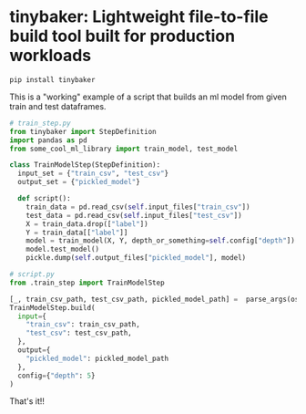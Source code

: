 # tinybaker: Lightweight file-to-file build tool built for production workloads

`pip install tinybaker`

This is a "working" example of a script that builds an ml model from given train and test dataframes.

```py
# train_step.py
from tinybaker import StepDefinition
import pandas as pd
from some_cool_ml_library import train_model, test_model

class TrainModelStep(StepDefinition):
  input_set = {"train_csv", "test_csv"}
  output_set = {"pickled_model"}

  def script():
    train_data = pd.read_csv(self.input_files["train_csv"])
    test_data = pd.read_csv(self.input_files["test_csv"])
    X = train_data.drop(["label"])
    Y = train_data[["label"]]
    model = train_model(X, Y, depth_or_something=self.config["depth"])
    model.test_model()
    pickle.dump(self.output_files["pickled_model"], model)

```

```py
# script.py
from .train_step import TrainModelStep

[_, train_csv_path, test_csv_path, pickled_model_path] =  parse_args(os)
TrainModelStep.build(
  input={
    "train_csv": train_csv_path,
    "test_csv": test_csv_path,
  },
  output={
    "pickled_model": pickled_model_path
  },
  config={"depth": 5}
)
```

That's it!!
